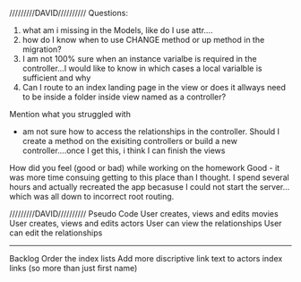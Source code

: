 /////////DAVID//////////
Questions:
1. what am i missing in the Models, like do I use attr....
2. how do I know when to use CHANGE method or up method in the migration?
3. I am not 100% sure when an instance varialbe is required in the controller…I would like to know in which cases a local varialble is sufficient and why
4. Can I route to an index landing page in the view or does it allways need to be inside a folder inside view named as a controller?

Mention what you struggled with
- am not sure how to access the relationships in the controller. Should I create a method on the exisiting controllers or build a new controller….once I get this, i think I can finish the views

How did you feel (good or bad) while working on the homework
Good - it was more time consuing getting to this place than I thought.
I spend several hours and actually recreated the app becasuse I could not start the server…which was all down to incorrect root routing.

/////////DAVID//////////
Pseudo Code
User creates, views and edits movies
User creates, views and edits actors
User can view the relationships
User can edit the relationships

----------------------------------------------
Backlog
Order the index lists
Add more discriptive link text to actors index links (so more than just first name)



